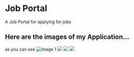 # Job Portal
 A Job Portal for applying for jobs

 ## Here are the images of my Application...
as you can see
![image 1]("https://raw.githubusercontent.com/bhamidipatinikhil/exposys_job_portal/main/showcase_images/1.jpeg")
![]("www.github.com/bhamidipatinikhil/exposys_job_portal/tree/main/showcase_images/2.jpeg")
![]("www.github.com/bhamidipatinikhil/exposys_job_portal/tree/main/showcase_images/3.jpeg")
![]("www.github.com/bhamidipatinikhil/exposys_job_portal/tree/main/showcase_images/4.jpeg")

